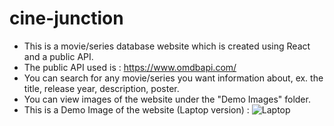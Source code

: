 # cine-junction
- This is a movie/series database website which is created using React and a public API.
- The public API used is : https://www.omdbapi.com/
- You can search for any movie/series you want information about, ex. the title, release year, description, poster.
- You can view images of the website under the "Demo Images" folder. 
- This is a Demo Image of the website (Laptop version) :
  ![Laptop](https://github.com/EshaRaicar/cine-junction/assets/107826151/38237359-bdfa-488c-a23d-dea4817965e4)
